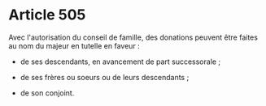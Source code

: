 # Article 505

Avec l'autorisation du conseil de famille, des donations peuvent être faites au nom du majeur en tutelle en faveur :

- de ses descendants, en avancement de part successorale ;

- de ses frères ou soeurs ou de leurs descendants ;

- de son conjoint.
